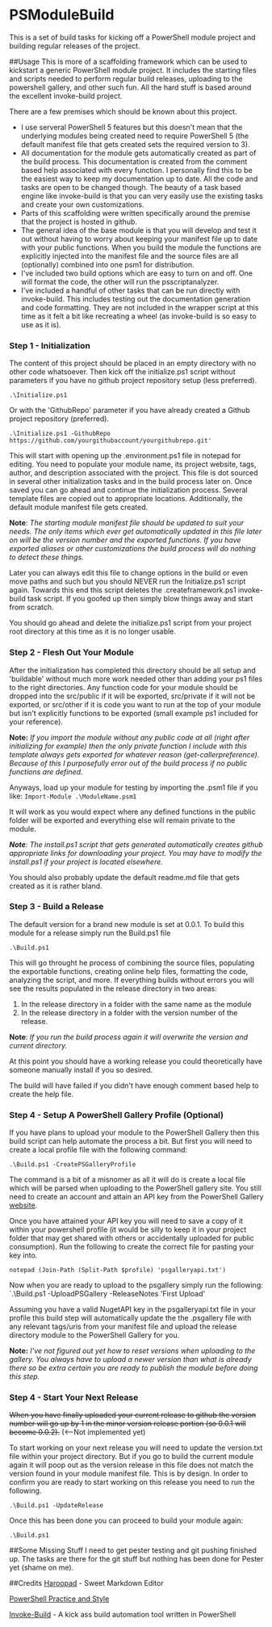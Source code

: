 # PSModuleBuild

This is a set of build tasks for kicking off a PowerShell module project and building regular releases of the project.

##Usage
This is more of a scaffolding framework which can be used to kickstart a generic PowerShell module project. It includes the starting files and scripts needed to perform regular build releases, uploading to the powershell gallery, and other such fun. All the hard stuff is based around the excellent invoke-build project.

There are a few premises which should be known about this project.
- I use serveral PowerShell 5 features but this doesn't mean that the underlying modules being created need to require PowerShell 5 (the default manifest file that gets created sets the required version to 3).
- All documentation for the module gets automatically created as part of the build process. This documentation is created from the comment based help associated with every function. I personally find this to be the easiest way to keep my documentation up to date. All the code and tasks are open to be changed though. The beauty of a task based engine like invoke-build is that you can very easily use the existing tasks and create your own customizations.
- Parts of this scaffolding were written specifically around the premise that the project is hosted in github.
- The general idea of the base module is that you will develop and test it out without having to worry about keeping your manifest file up to date with your public functions. When you build the module the functions are explicitly injected into the manifest file and the source files are all (optionally) combined into one psm1 for distribution.
- I've included two build options which are easy to turn on and off. One will format the code, the other will run the psscriptanalyzer.
- I've included a handful of other tasks that can be run directly with invoke-build. This includes testing out the documentation generation and code formatting. They are not included in the wrapper script at this time as it felt a bit like recreating a wheel (as invoke-build is so easy to use as it is).

### Step 1 - Initialization
The content of this project should be placed in an empty directory with no other code whatsoever. Then kick off the initialize.ps1 script without parameters if you have no github project repository setup (less preferred).

`.\Initialize.ps1`

Or with the 'GithubRepo' parameter if you have already created a Github project repository (preferred).

`.\Initialize.ps1 -GithubRepo https://github.com/yourgithubaccount/yourgithubrepo.git'`

This will start with opening up the .environment.ps1 file in notepad for editing. You need to populate your module name, its project website, tags, author, and description associated with the project. This file is dot sourced in several other initialization tasks and in the build process later on. Once saved you can go ahead and continue the initialization process. Several template files are copied out to appropriate locations. Additionally, the default module manifest file gets created.

**Note**: *The starting module manifest file should be updated to suit your needs. The only items which ever get automatically updated in this file later on will be the version number and the exported functions. If you have exported aliases or other customizations the build process will do nothing to detect these things.*

Later you can always edit this file to change options in the build or even move paths and such but you should NEVER run the Initialize.ps1 script again. Towards this end this script deletes the .createframework.ps1 invoke-build task script. If you goofed up then simply blow things away and start from scratch.

You should go ahead and delete the initialize.ps1 script from your project root directory at this time as it is no longer usable.

### Step 2 - Flesh Out Your Module
After the initialization has completed this directory should be all setup and 'buildable' without much more work needed other than adding your ps1 files to the right directories. Any function code for your module should be dropped into the src/public if it will be exported, src/private if it will not be exported, or src/other if it is code you want to run at the top of your module but isn't explicitly functions to be exported (small example ps1 included for your reference).

**Note:** *If you import the module without any public code at all (right after initializing for example) then the only private function I include with this template always gets exported for whatever reason (get-callerpreference). Because of this I purposefully error out of the build process if no public functions are defined.*

Anyways, load up your module for testing by importing the .psm1 file if you like:
`Import-Module .\ModuleName.psm1`

It will work as you would expect where any defined functions in the public folder will be exported and everything else will remain private to the module.

***Note**: The install.ps1 script that gets generated automatically creates github appropriate links for downloading your project. You may have to modify the install.ps1 if your project is located elsewhere.*

You should also probably update the default readme.md file that gets created as it is rather bland.

### Step 3 - Build a Release

The default version for a brand new module is set at 0.0.1. To build this module for a release simply run the Build.ps1 file

`.\Build.ps1`

This will go throught he process of combining the source files, populating the exportable functions, creating online help files, formatting the code, analyzing the script, and more. If everything builds without errors you will see the results populated in the release directory in two areas:
1. In the release directory in a folder with the same name as the module
2. In the release directory in a folder with the version number of the release.

**Note**: *If you run the build process again it will overwrite the version and current directory.*

At this point you should have a working release you could theoretically have someone manually install if you so desired.

The build will have failed if you didn't have enough comment based help to create the help file.

### Step 4 - Setup A PowerShell Gallery Profile (Optional)
If you have plans to upload your module to the PowerShell Gallery then this build script can help automate the process a bit. But first you will need to create a local profile file with the following command:

`.\Build.ps1 -CreatePSGalleryProfile`

The command is a bit of a misnomer as all it will do is create a local file which will be parsed when uploading to the PowerShell gallery site. You still need to create an account and attain an API key from the PowerShell Gallery [website](https://www.powershellgallery.com/).

Once you have attained your API key you will need to save a copy of it within your powershell profile (it would be silly to keep it in your project folder that may get shared with others or accidentally uploaded for public consumption). Run the following to create the correct file for pasting your key into.

`notepad (Join-Path (Split-Path $profile) 'psgalleryapi.txt')`

Now when you are ready to upload to the psgallery simply run the following:
`.\Build.ps1 -UploadPSGallery -ReleaseNotes 'First Upload'

Assuming you have a valid NugetAPI key in the psgalleryapi.txt file in your profile this build step will automatically update the the .psgallery file with any relevant tags/uris from your manifest file and upload the release directory module to the PowerShell Gallery for you.

**Note:** *I've not figured out yet how to reset versions when uploading to the gallery. You always have to upload a newer version than what is already there so be extra certain you are ready to publish the module before doing this step.*

### Step 4 - Start Your Next Release
~~When you have finally uploaded your current release to github the version number will go up by 1 in the minor version release portion (so 0.0.1 will become 0.0.2).~~ (<--Not implemented yet)

To start working on your next release you will need to update the version.txt file within your project directory. But if you go to build the current module again it will poop out as the version release in this file does not match the version found in your module manifest file. This is by design. In order to confirm you are ready to start working on this release you need to run the following.

`.\Build.ps1 -UpdateRelease`

Once this has been done you can proceed to build your module again:

`.\Build.ps1`

##Some Missing Stuff
I need to get pester testing and git pushing finished up. The tasks are there for the git stuff but nothing has been done for Pester yet (shame on me).


##Credits
[Haroopad](http://pad.haroopress.com/) - Sweet Markdown Editor

[PowerShell Practice and Style](https://github.com/PoshCode/PowerShellPracticeAndStyle)

[Invoke-Build](https://github.com/nightroman/Invoke-Build) - A kick ass build automation tool written in PowerShell



